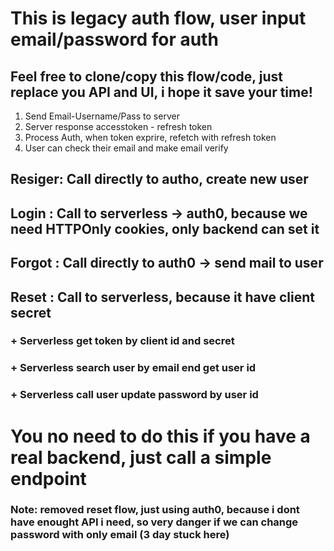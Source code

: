 # This is legacy auth flow, user input email/password for auth
## Feel free to clone/copy this flow/code, just replace you API and UI, i hope it save your time!
1. Send Email-Username/Pass to server
2. Server response accesstoken - refresh token
3. Process Auth, when token exprire, refetch with refresh token
4. User can check their email and make email verify

## Resiger: Call directly to autho, create new user
## Login : Call to serverless -> auth0, because we need HTTPOnly cookies, only backend can set it
## Forgot : Call directly to auth0 -> send mail to user
## Reset : Call to serverless, because it have client secret
### + Serverless get token by client id and secret
### + Serverless search user by email end get user id
### + Serverless call user update password by user id

# You no need to do this if you have a real backend, just call a simple endpoint

### Note: removed reset flow, just using auth0, because i dont have enought API i need, so very danger if we can change password with only email (3 day stuck here)
